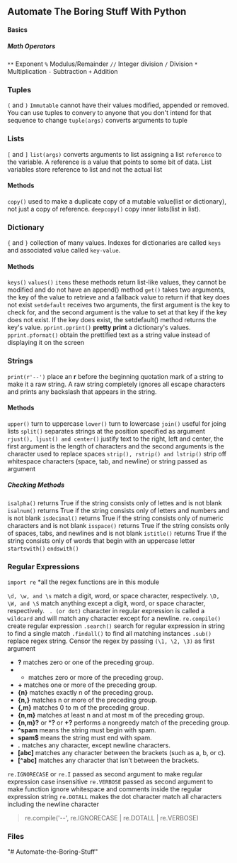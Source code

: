 ## Automate The Boring Stuff With Python

#### Basics

##### Math Operators
`**`    Exponent
`%`     Modulus/Remainder
`//`    Integer division
`/`     Division
`*`     Multiplication
`-`     Subtraction
`+`     Addition

### Tuples
`(` and `)`
`Immutable` cannot have their values modified, appended or removed.
You can use tuples to convery to anyone that you don't intend for that sequence to change
`tuple(args)` converts arguments to tuple

### Lists
`[` and `]`
`list(args)` converts arguments to list
assigning a list `reference` to the variable. A reference is a value that points to some bit of data.
List variables store reference to list and not the actual list
#### Methods
`copy()` used to make a duplicate copy of a mutable value(list or dictionary), not just a copy of reference.
`deepcopy()` copy inner lists(list in list).

### Dictionary
`{` and `}`
collection of many values. Indexes for dictionaries are called `keys` and associated value called `key-value`.
#### Methods
`keys()`
`values()`
`items`
these methods return list-like values, they cannot be modified and do not have an append() method
`get()` takes two arguments, the key of the value to retrieve and a fallback value to return if that key does not exist
`setdefault` receives two arguments, the first argument is the key to check for, and the second argument is the value to set at that key if the key does not exist. If the key does exist, the setdefault() method returns the key's value.
`pprint.pprint()` **pretty print** a dictionary's values.
`pprint.pformat()` obtain the prettified text as a string value instead of displaying it on the screen

### Strings
`print(r'--')`
place an **r** before the beginning quotation mark of a string to make it a raw string. A raw string completely ignores all escape characters and prints any backslash that appears in the string.
#### Methods
`upper()` turn to uppercase
`lower()` turn to lowercase
`join()` useful for joing lists
`split()` separates strings at the position specified as argument
`rjust(), ljust() and center()`
justify text to the right, left and center, the first argument is the length of characters and the second arguments is the character used to replace spaces
`strip(), rstrip() and lstrip()`
strip off whitespace characters (space, tab, and newline) or string passed as argument
##### Checking Methods
`isalpha()` returns True if the string consists only of lettes and is not blank
`isalnum()` returns True if the string consists only of letters and numbers and is not blank
`isdecimal()` returns True if the string consists only of numeric characters and is not blank
`isspace()` returns True if the string consists only of spaces, tabs, and newlines and is not blank
`istitle()` returns True if the string consists only of words that begin with an uppercase letter
`startswith()`
`endswith()`

### Regular Expressions
`import re` *all the regex functions are in this module

`\d, \w, and \s` match a digit, word, or space character, respectively.
`\D, \W, and \S` match anything except a digit, word, or space character, respectively.
` . (or dot)` character in regular expression is called a `wildcard` and will match any character except for a newline.
`re.compile()` create regular expression
`.search()` search for regular expression in string to find a single match
`.findall()` to find all matching instances
`.sub()` replace regex string. Censor the regex by passing `(\1, \2, \3)` as first argument

- **?** matches zero or one of the preceding group.
- * matches zero or more of the preceding group.
- **+** matches one or more of the preceding group.
- **{n}** matches exactly n of the preceding group.
- **{n,}** matches n or more of the preceding group.
- **{,m}** matches 0 to m of the preceding group.
- **{n,m}** matches at least n and at most m of the preceding group.
- **{n,m}?** or ***?** or **+?** performs a nongreedy match of the preceding group.
- **^spam** means the string must begin with spam.
- **spam$** means the string must end with spam.
- **.** matches any character, except newline characters.
- **[abc]** matches any character between the brackets (such as a, b, or c).
- **[^abc]** matches any character that isn’t between the brackets.

`re.IGNORECASE` or `re.I` passed as second argument to make regular expression case insensitive
`re.VERBOSE` passed as second argument to make function ignore whitespace and comments inside the regular expression string
`re.DOTALL` makes the dot character match all characters including the newline character
> re.compile('--', re.IGNORECASE | re.DOTALL | re.VERBOSE)

### Files
"# Automate-the-Boring-Stuff" 
